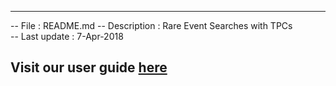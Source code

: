 ---------------------------------------------------------------
-- File : README.md
-- Description : Rare Event Searches with TPCs  
-- Last update : 7-Apr-2018  

Visit our user guide [here](https://pandax.physics.sjtu.edu.cn/docdb3/ShowDocument?docid=561)  
---------------------------------------------------------------

